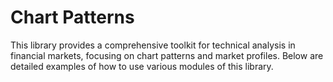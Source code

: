 # Chart Patterns

This library provides a comprehensive toolkit for technical analysis in financial markets, focusing on chart patterns and market profiles. Below are detailed examples of how to use various modules of this library.
